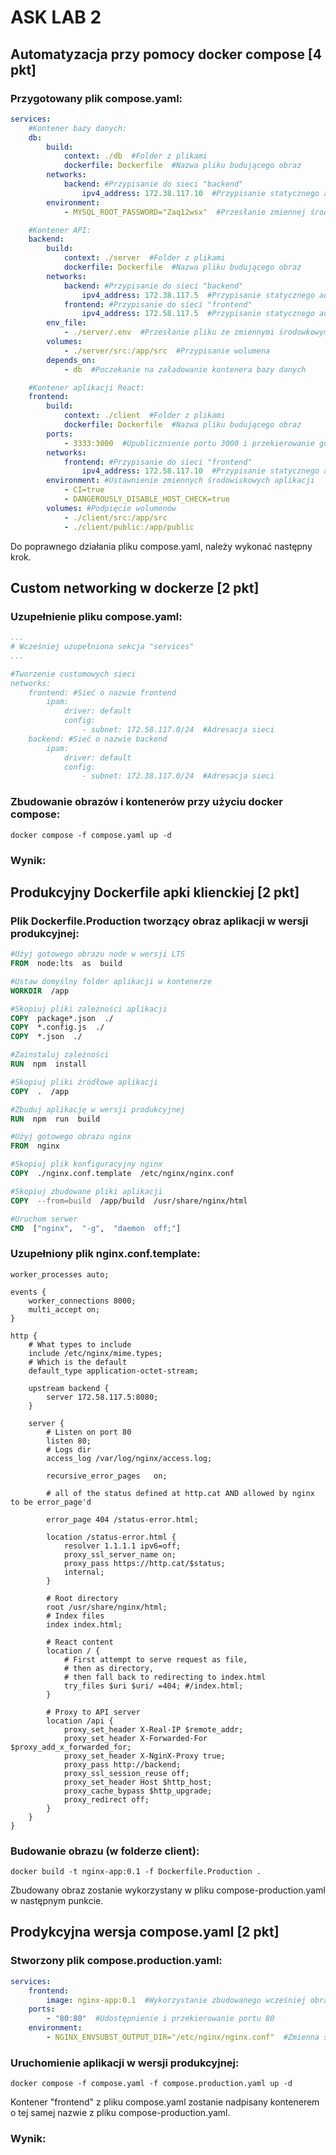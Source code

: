 # ASK LAB 2
## Automatyzacja przy pomocy docker compose [4 pkt]
### Przygotowany plik compose.yaml:
``` yaml
services:
	#Kontener bazy danych:
	db:
		build:
			context: ./db  #Folder z plikami
			dockerfile: Dockerfile  #Nazwa pliku budującego obraz
		networks:
			backend: #Przypisanie do sieci "backend"
				ipv4_address: 172.38.117.10  #Przypisanie statycznego adresu ip
		environment:
			- MYSQL_ROOT_PASSWORD="Zaq12wsx"  #Przesłanie zmiennej środowiskowej z hasłem dla root

	#Kontener API:
	backend:
		build:
			context: ./server  #Folder z plikami
			dockerfile: Dockerfile  #Nazwa pliku budującego obraz
		networks:
			backend: #Przypisanie do sieci "backend"
				ipv4_address: 172.38.117.5  #Przypisanie statycznego adresu ip
			frontend: #Przypisanie do sieci "frontend"
				ipv4_address: 172.58.117.5  #Przypisanie statycznego adresu ip
		env_file:
			- ./server/.env  #Przesłanie pliku ze zmiennymi środowkowymi
		volumes:
			- ./server/src:/app/src  #Przypisanie wolumena
		depends_on:
			- db  #Poczekanie na załadowanie kontenera bazy danych

	#Kontener aplikacji React:
	frontend:
		build:
			context: ./client  #Folder z plikami
			dockerfile: Dockerfile  #Nazwa pliku budującego obraz
		ports:
			- 3333:3000  #Upublicznienie portu 3000 i przekierowanie go na port 3333
		networks:
			frontend: #Przypisanie do sieci "frontend"
				ipv4_address: 172.58.117.10  #Przypisanie statycznego adresu ip
		environment: #Ustawnienie zmiennych środowiskowych aplikacji
			- CI=true
			- DANGEROUSLY_DISABLE_HOST_CHECK=true
		volumes: #Podpięcie wolumenów
			- ./client/src:/app/src
			- ./client/public:/app/public 
```
Do poprawnego działania pliku compose.yaml, należy wykonać następny krok.

## Custom networking w dockerze [2 pkt]
### Uzupełnienie pliku compose.yaml:
``` yaml
...
# Wcześniej uzupełniona sekcja "services"
...

#Tworzenie customowych sieci
networks:
	frontend: #Sieć o nazwie frontend
		ipam:
			driver: default
			config:
				- subnet: 172.58.117.0/24  #Adresacja sieci
	backend: #Sieć o nazwie backend
		ipam:
			driver: default
			config:
				- subnet: 172.38.117.0/24  #Adresacja sieci
```

### Zbudowanie obrazów i kontenerów przy użyciu docker compose:
```
docker compose -f compose.yaml up -d
```
### Wynik:

## Produkcyjny Dockerfile apki klienckiej [2 pkt]
### Plik Dockerfile.Production tworzący obraz aplikacji w wersji produkcyjnej:
``` dockerfile
#Użyj gotowego obrazu node w wersji LTS
FROM  node:lts  as  build

#Ustaw domyślny folder aplikacji w kontenerze
WORKDIR  /app

#Skopiuj pliki zależności aplikacji
COPY  package*.json  ./
COPY  *.config.js  ./
COPY  *.json  ./

#Zainstaluj zależności
RUN  npm  install

#Skopiuj pliki źródłowe aplikacji
COPY  .  /app

#Zbuduj aplikację w wersji produkcyjnej
RUN  npm  run  build

#Użyj gotowego obrazu nginx
FROM  nginx

#Skopiuj plik konfiguracyjny nginx
COPY  ./nginx.conf.template  /etc/nginx/nginx.conf

#Skopiuj zbudowane pliki aplikacji
COPY  --from=build  /app/build  /usr/share/nginx/html

#Uruchom serwer
CMD  ["nginx",  "-g",  "daemon  off;"]
```
### Uzupełniony plik nginx.conf.template:
```
worker_processes auto;

events {
    worker_connections 8000;
    multi_accept on;
}

http {
    # What types to include
    include /etc/nginx/mime.types;
    # Which is the default
    default_type application-octet-stream;

    upstream backend {
        server 172.58.117.5:8080;
    }

    server {
        # Listen on port 80
        listen 80;
        # Logs dir
        access_log /var/log/nginx/access.log;

        recursive_error_pages   on;

        # all of the status defined at http.cat AND allowed by nginx to be error_page'd

        error_page 404 /status-error.html;

        location /status-error.html {
            resolver 1.1.1.1 ipv6=off;
            proxy_ssl_server_name on;
            proxy_pass https://http.cat/$status;
            internal;
        }

        # Root directory
        root /usr/share/nginx/html;
        # Index files
        index index.html;

        # React content
        location / {
            # First attempt to serve request as file,
            # then as directory,
            # then fall back to redirecting to index.html
            try_files $uri $uri/ =404; #/index.html;
        }

        # Proxy to API server
        location /api {
            proxy_set_header X-Real-IP $remote_addr;
            proxy_set_header X-Forwarded-For $proxy_add_x_forwarded_for;
            proxy_set_header X-NginX-Proxy true;
            proxy_pass http://backend;
            proxy_ssl_session_reuse off;
            proxy_set_header Host $http_host;
            proxy_cache_bypass $http_upgrade;
            proxy_redirect off;
        }
    }
}

```
### Budowanie obrazu (w folderze client):
```
docker build -t nginx-app:0.1 -f Dockerfile.Production .
```
Zbudowany obraz zostanie wykorzystany w pliku compose-production.yaml w następnym punkcie.

## Prodykcyjna wersja compose.yaml [2 pkt]
### Stworzony plik compose.production.yaml:
``` yaml
services:
	frontend:
		image: nginx-app:0.1  #Wykorzystanie zbudowanego wcześniej obrazu
	ports:
		- "80:80"  #Udostępnienie i przekierowanie portu 80
	environment:
		- NGINX_ENVSUBST_OUTPUT_DIR="/etc/nginx/nginx.conf"  #Zmienna środowiskowa ze ścieżką konfiguracji
```
### Uruchomienie aplikacji w wersji produkcyjnej:
```
docker compose -f compose.yaml -f compose.production.yaml up -d
```
Kontener "frontend" z pliku compose.yaml zostanie nadpisany kontenerem o tej samej nazwie z pliku compose-production.yaml.

### Wynik:
